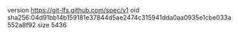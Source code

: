 version https://git-lfs.github.com/spec/v1
oid sha256:04d91bb14b159181e37844d5ae2474c315941dda0aa0935e1cbe033a552a8f92
size 5436
